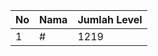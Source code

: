 | No | Nama            | Jumlah Level |
|----|-----------------|--------------|
| 1  | #    |    1219        |
